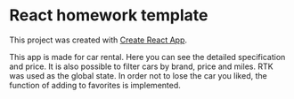 # React homework template

This project was created with
[Create React App](https://github.com/facebook/create-react-app).


This app is made for car rental. Here you can see the detailed specification and price. It is also possible to filter cars by brand, price and miles.
RTK was used as the global state.
In order not to lose the car you liked, the function of adding to favorites is implemented.